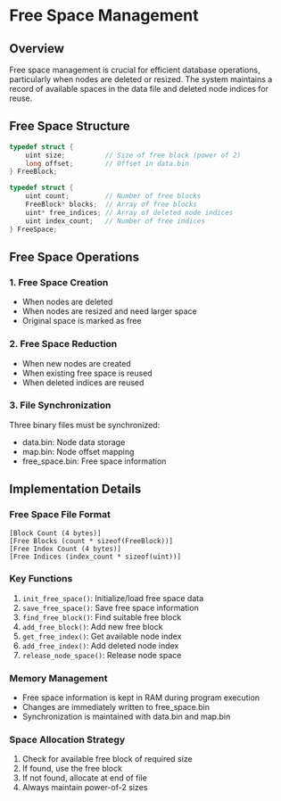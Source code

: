 # Free Space Management

## Overview
Free space management is crucial for efficient database operations, particularly when nodes are deleted or resized. The system maintains a record of available spaces in the data file and deleted node indices for reuse.

## Free Space Structure
```c
typedef struct {
    uint size;          // Size of free block (power of 2)
    long offset;        // Offset in data.bin
} FreeBlock;

typedef struct {
    uint count;         // Number of free blocks
    FreeBlock* blocks;  // Array of free blocks
    uint* free_indices; // Array of deleted node indices
    uint index_count;   // Number of free indices
} FreeSpace;
```

## Free Space Operations

### 1. Free Space Creation
- When nodes are deleted
- When nodes are resized and need larger space
- Original space is marked as free

### 2. Free Space Reduction
- When new nodes are created
- When existing free space is reused
- When deleted indices are reused

### 3. File Synchronization
Three binary files must be synchronized:
- data.bin: Node data storage
- map.bin: Node offset mapping
- free_space.bin: Free space information

## Implementation Details

### Free Space File Format
```
[Block Count (4 bytes)]
[Free Blocks (count * sizeof(FreeBlock))]
[Free Index Count (4 bytes)]
[Free Indices (index_count * sizeof(uint))]
```

### Key Functions
1. `init_free_space()`: Initialize/load free space data
2. `save_free_space()`: Save free space information
3. `find_free_block()`: Find suitable free block
4. `add_free_block()`: Add new free block
5. `get_free_index()`: Get available node index
6. `add_free_index()`: Add deleted node index
7. `release_node_space()`: Release node space

### Memory Management
- Free space information is kept in RAM during program execution
- Changes are immediately written to free_space.bin
- Synchronization is maintained with data.bin and map.bin

### Space Allocation Strategy
1. Check for available free block of required size
2. If found, use the free block
3. If not found, allocate at end of file
4. Always maintain power-of-2 sizes 